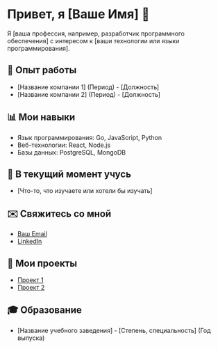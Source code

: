  # Привет, я [Ваше Имя] 👋

   Я [ваша профессия, например, разработчик программного обеспечения] с интересом к [ваши технологии или языки программирования].

   ## 💼 Опыт работы
   - [Название компании 1] (Период) - [Должность]
   - [Название компании 2] (Период) - [Должность]

   ## 📊 Мои навыки
   - Язык программирования: Go, JavaScript, Python
   - Веб-технологии: React, Node.js
   - Базы данных: PostgreSQL, MongoDB

   ## 🌱 В текущий момент учусь
   - [Что-то, что изучаете или хотели бы изучать]

   ## ✉️ Свяжитесь со мной
   - [Ваш Email](mailto:ваш.email@example.com)
   - [LinkedIn](https://linkedin.com/in/ваш-профиль)

   ## 🔗 Мои проекты
   - [Проект 1](https://github.com/username/repository)
   - [Проект 2](https://github.com/username/repository)

   ## 🎓 Образование
   - [Название учебного заведения] - [Степень, специальность] (Год выпуска)
